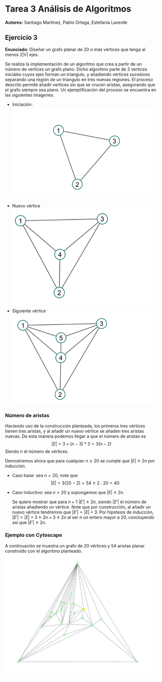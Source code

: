 # Tarea 3 Análisis de Algoritmos
**Autores:** Santiago Martínez, Pablo Ortega, Estefanía Laverde

## Ejercicio 3
**Enunciado**: Diseñar un grafo planar de 20 o más vértices que tenga al menos 2|V| ejes.

Se realiza la implementación de un algoritmo que crea a partir de un número de vertices un grafo plano. Dicho algoritmo parte de 3 vertices iniciales cuyos ejes forman un triangulo, y añadiendo vertices sucesivos separando una región de un triangulo en tres nuevas regiones. El proceso descrito permite añadir vertices sin que se crucen aristas, asegurando que el grafo siempre sea plano. Un ejemplificación del proceso se encuentra en las siguientes imagenes. 

- Iniciación:
    ![grafo1_ej](graphs/grafo1_ej.csv.png)

- Nuevo vértice
    ![grafo1_ej](graphs/grafo1_ej4.csv.png)
  
- Siguiente vértice
    ![grafo1_ej](graphs/grafo2_ej.csv.png)

### Número de aristas
Haciendo uso de la construcción planteada, los primeros tres vértices tienen tres aristas, y al añadir un nuevo vértice se añaden tres aristas nuevas. De esta manera podemos llegar a que el número de aristas es
$$|E|=3+(n-3)*3 = 3(n-2)$$
Siendo $n$ el número de vértices.

Demostremos ahora que para cualquier $n\geq20$ se cumple que $|E|\geq2n$ por inducción.

- Caso base: sea $n=20$, note que 
$$|E| = 3(20-2) = 54 \geq 2\cdot20 = 40$$
- Caso inductivo: sea $n>20$ y supongamos que $|E|\geq2n$. 
  
  Se quiere mostrar que para $n+1$ $|E'|\geq2n$, siendo $|E'|$ el número de aristas añadiendo un vértice.
  Note que por construcción, al añadir un nuevo vértice tendremos que $|E'|=|E|+3$. Por hipótesis de inducción, $|E'|=|E|+3 \geq2n+3\geq2n$ al ser $n$ un entero mayor a 20, concluyendo así que $|E'|\geq2n$.

### Ejemplo con Cytoscape
A continuación se muestra un grafo de 20 vértices y 54 aristas planar construido con el algoritmo planteado.
![grafo1_ej](graphs/grafo1.csv_7.png)